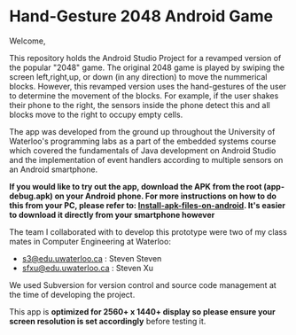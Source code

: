 # Hand-Gesture 2048 Android Game

Welcome,

This repository holds the Android Studio Project for a revamped version of the popular "2048" game. The original 2048 game is
played by swiping the screen left,right,up, or down (in any direction) to move the nummerical blocks. However, this revamped
version uses the hand-gestures of the user to determine the movement of the blocks. For example, if the user shakes their phone
to the right, the sensors inside the phone detect this and all blocks move to the right to occupy empty cells.

The app was developed from the ground up throughout the University of Waterloo's programming labs as a part of the embedded systems course which covered the fundamentals of Java development on Android Studio and the implementation of event handlers according to multiple sensors on an Android smartphone.

**If you would like to try out the app, download the APK from the root (app-debug.apk) on your Android phone. 
For more instructions on how to do this from your PC, please refer to: [Install-apk-files-on-android](https://airmore.com/install-apk-files-on-android.html). It's easier to download it directly from your smartphone however**

The team I collaborated with to develop this prototype were two of my class mates in Computer Engineering at Waterloo:
- s3@edu.uwaterloo.ca : Steven Steven
- sfxu@edu.uwaterloo.ca : Steven Xu

We used Subversion for version control and source code management at the time of developing the project.

This app is **optimized for 2560+ x 1440+ display so please ensure your screen resolution is set accordingly** before testing it.
